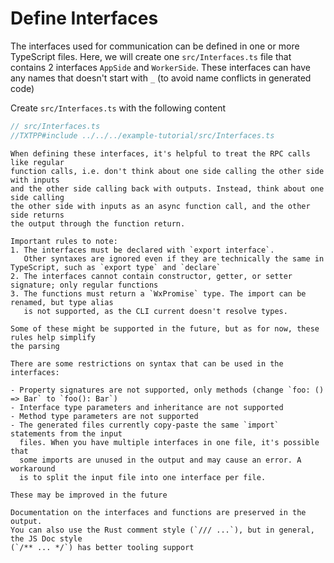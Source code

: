 # Define Interfaces

The interfaces used for communication can be defined in one or more TypeScript
files. Here, we will create one `src/Interfaces.ts` file that contains
2 interfaces `AppSide` and `WorkerSide`. These interfaces can have any names
that doesn't start with `_` (to avoid name conflicts in generated code)


Create `src/Interfaces.ts` with the following content
```typescript
// src/Interfaces.ts
//TXTPP#include ../../../example-tutorial/src/Interfaces.ts
```

```admonish tip
When defining these interfaces, it's helpful to treat the RPC calls like regular
function calls, i.e. don't think about one side calling the other side with inputs
and the other side calling back with outputs. Instead, think about one side calling
the other side with inputs as an async function call, and the other side returns
the output through the function return.
```

```admonish note
Important rules to note:
1. The interfaces must be declared with `export interface`. 
   Other syntaxes are ignored even if they are technically the same in TypeScript, such as `export type` and `declare`
2. The interfaces cannot contain constructor, getter, or setter signature; only regular functions
3. The functions must return a `WxPromise` type. The import can be renamed, but type alias
   is not supported, as the CLI current doesn't resolve types.

Some of these might be supported in the future, but as for now, these rules help simplify
the parsing
```

```admonish warning
There are some restrictions on syntax that can be used in the interfaces:

- Property signatures are not supported, only methods (change `foo: () => Bar` to `foo(): Bar`)
- Interface type parameters and inheritance are not supported
- Method type parameters are not supported
- The generated files currently copy-paste the same `import` statements from the input
  files. When you have multiple interfaces in one file, it's possible that
  some imports are unused in the output and may cause an error. A workaround
  is to split the input file into one interface per file.

These may be improved in the future
```

```admonish tip
Documentation on the interfaces and functions are preserved in the output.
You can also use the Rust comment style (`/// ...`), but in general, the JS Doc style
(`/** ... */`) has better tooling support
```
